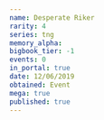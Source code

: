 ```yaml
---
name: Desperate Riker
rarity: 4
series: tng
memory_alpha:
bigbook_tier: -1
events: 0
in_portal: true
date: 12/06/2019
obtained: Event
mega: true
published: true
---
```



